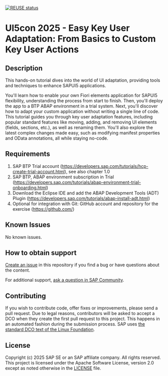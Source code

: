 <!--
SPDX-FileCopyrightText: 2025 SAP SE or an SAP affiliate company and ui5-flexibility-easy-key-user-adaptation contributors

SPDX-License-Identifier: Apache-2.0
-->

[![REUSE status](https://api.reuse.software/badge/github.com/SAP-samples/ui5-flexibility-easy-key-user-adaptation)](https://api.reuse.software/info/github.com/SAP-samples/ui5-flexibility-easy-key-user-adaptation)

# UI5con 2025 - Easy Key User Adaptation: From Basics to Custom Key User Actions
<!-- Please include descriptive title -->

<!--- Register repository https://api.reuse.software/register, then add REUSE badge:
[![REUSE status](https://api.reuse.software/badge/github.com/SAP-samples/REPO-NAME)](https://api.reuse.software/info/github.com/SAP-samples/REPO-NAME)
-->

## Description
This hands-on tutorial dives into the world of UI adaptation, providing tools and techniques to enhance SAPUI5 applications.

You'll learn how to enable your own Fiori elements application for SAPUI5 flexibility, understanding the process from start to finish. Then, you'll deploy the app to a BTP ABAP environment in a trial system. Next, you'll discover how to adapt your custom application without writing a single line of code. This tutorial guides you through key user adaptation features, including popular standard features like moving, adding, and removing UI elements (fields, sections, etc.), as well as renaming them. You'll also explore the latest complex changes made easy, such as modifying manifest properties and OData annotations, all while staying no-code.


## Requirements
1) SAP BTP Trial account (https://developers.sap.com/tutorials/hcp-create-trial-account.html), see also chapter 1.0
2) SAP BTP, ABAP environment subscription in Trial (https://developers.sap.com/tutorials/abap-environment-trial-onboarding.html)
3) Download the Eclipse IDE and add the ABAP Development Tools (ADT) Plugin (https://developers.sap.com/tutorials/abap-install-adt.html)
4) Optional for integration with Git: GitHub account and repository for the exercise (https://github.com/)


## Known Issues
No known issues.

## How to obtain support
[Create an issue](https://github.com/SAP-samples/<repository-name>/issues) in this repository if you find a bug or have questions about the content.

For additional support, [ask a question in SAP Community](https://answers.sap.com/questions/ask.html).

## Contributing
If you wish to contribute code, offer fixes or improvements, please send a pull request. Due to legal reasons, contributors will be asked to accept a DCO when they create the first pull request to this project. This happens in an automated fashion during the submission process. SAP uses [the standard DCO text of the Linux Foundation](https://developercertificate.org/).

## License
Copyright (c) 2025 SAP SE or an SAP affiliate company. All rights reserved. This project is licensed under the Apache Software License, version 2.0 except as noted otherwise in the [LICENSE](LICENSE) file.
